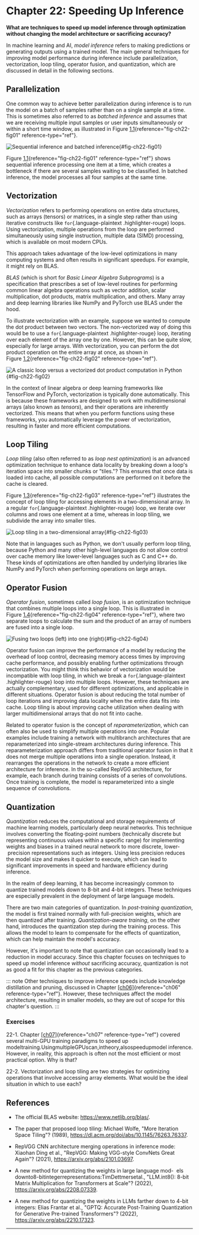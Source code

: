 







# Chapter 22: Speeding Up Inference
[](#chapter-22-speeding-up-inference)



**What are techniques to speed up model inference through optimization
without changing the model architecture or sacrificing accuracy?**

In machine learning and AI, *model inference* refers to making
predictions or generating outputs using a trained model. The main
general techniques for improving model performance during inference
include parallelization, vectorization, loop tiling, operator fusion,
and quantization, which are discussed in detail in the following
sections.

## Parallelization
[](#parallelization)

One common way to achieve better parallelization during inference is to
run the model on a batch of samples rather than on a single sample at a
time. This is sometimes also referred to as *batched inference* and
assumes that we are receiving multiple input samples or user inputs
simultaneously or within a short time window, as illustrated in
Figure [1.1](#fig-ch22-fig01){reference="fig-ch22-fig01"
reference-type="ref"}.

![Sequential inference and batched
inference](../images/ch22-fig01.png){#fig-ch22-fig01}

Figure [1.1](#fig-ch22-fig01){reference="fig-ch22-fig01"
reference-type="ref"} shows sequential inference processing one item at
a time, which creates a bottleneck if there are several samples waiting
to be classified. In batched inference, the model processes all four
samples at the same time.

## Vectorization
[](#vectorization)

*Vectorization* refers to performing operations on entire data
structures, such as arrays (tensors) or matrices, in a single step
rather than using iterative constructs like `for`{.language-plaintext
.highlighter-rouge} loops. Using vectorization, multiple operations from
the loop are performed simultaneously using single instruction, multiple
data (SIMD) processing, which is available on most modern CPUs.

This approach takes advantage of the low-level optimizations in many
computing systems and often results in significant speedups. For
example, it might rely on BLAS.

*BLAS* (which is short for *Basic Linear Algebra Subprograms*) is a
specification that prescribes a set of low-level routines for performing
common linear algebra operations such as vector addition, scalar
multiplication, dot products, matrix multiplication, and others. Many
array and deep learning libraries like NumPy and PyTorch use BLAS under
the hood.

To illustrate vectorization with an example, suppose we wanted to
compute the dot product between two vectors. The non-vectorized way of
doing this would be to use a `for`{.language-plaintext
.highlighter-rouge} loop, iterating over each element of the array one
by one. However, this can be quite slow, especially for large arrays.
With vectorization, you can perform the dot product operation on the
entire array at once, as shown in
Figure [1.2](#fig-ch22-fig02){reference="fig-ch22-fig02"
reference-type="ref"}.

![A classic loop versus a vectorized dot\
product computation in
Python](../images/ch22-fig02.png){#fig-ch22-fig02}

In the context of linear algebra or deep learning frameworks like
TensorFlow and PyTorch, vectorization is typically done automatically.
This is because these frameworks are designed to work with
multidimensional arrays (also known as *tensors*), and their operations
are inherently vectorized. This means that when you perform functions
using these frameworks, you automatically leverage the power of
vectorization, resulting in faster and more efficient computations.

## Loop Tiling
[](#loop-tiling)

*Loop tiling* (also often referred to as *loop nest optimization*) is an
advanced optimization technique to enhance data locality by breaking
down a loop's iteration space into smaller chunks or "tiles."? This
ensures that once data is loaded into cache, all possible computations
are performed on it before the cache is cleared.

Figure [1.3](#fig-ch22-fig03){reference="fig-ch22-fig03"
reference-type="ref"} illustrates the concept of loop tiling for
accessing elements in a two-dimensional array. In a regular
`for`{.language-plaintext .highlighter-rouge} loop, we iterate over
columns and rows one element at a time, whereas in loop tiling, we
subdivide the array into smaller tiles.

![Loop tiling in a two-dimensional
array](../images/ch22-fig03.png){#fig-ch22-fig03}

Note that in languages such as Python, we don't usually perform loop
tiling, because Python and many other high-level languages do not allow
control over cache memory like lower-level languages such as C and C++
do. These kinds of optimizations are often handled by underlying
libraries like NumPy and PyTorch when performing operations on large
arrays.

## Operator Fusion
[](#operator-fusion)

*Operator fusion*, sometimes called *loop fusion*, is an optimization
technique that combines multiple loops into a single loop. This is
illustrated in Figure [1.4](#fig-ch22-fig04){reference="fig-ch22-fig04"
reference-type="ref"}, where two separate loops to calculate the sum and
the product of an array of numbers are fused into a single loop.

![Fusing two loops (left) into one
(right)](../images/ch22-fig04.png){#fig-ch22-fig04}

Operator fusion can improve the performance of a model by reducing the
overhead of loop control, decreasing memory access times by improving
cache performance, and possibly enabling further optimizations through
vectorization. You might think this behavior of vectorization would be
incompatible with loop tiling, in which we break a
`for`{.language-plaintext .highlighter-rouge} loop into multiple loops.
However, these techniques are actually complementary, used for different
optimizations, and applicable in different situations. Operator fusion
is about reducing the total number of loop iterations and improving data
locality when the entire data fits into cache. Loop tiling is about
improving cache utilization when dealing with larger multidimensional
arrays that do not fit into cache.

Related to operator fusion is the concept of *reparameterization*, which
can often also be used to simplify multiple operations into one. Popular
examples include training a network with multibranch architectures that
are reparameterized into single-stream architectures during inference.
This reparameterization approach differs from traditional operator
fusion in that it does not merge multiple operations into a single
operation. Instead, it rearranges the operations in the network to
create a more efficient architecture for inference. In the so-called
RepVGG architecture, for example, each branch during training consists
of a series of convolutions. Once training is complete, the model is
reparameterized into a single sequence of convolutions.

## Quantization
[](#quantization)

*Quantization* reduces the computational and storage requirements of
machine learning models, particularly deep neural networks. This
technique involves converting the floating-point numbers (technically
discrete but representing continuous values within a specific range) for
implementing weights and biases in a trained neural network to more
discrete, lower-  precision representations such as integers. Using
less precision reduces the model size and makes it quicker to execute,
which can lead to significant improvements in speed and hardware
efficiency during inference.

In the realm of deep learning, it has become increasingly common to
quantize trained models down to 8-bit and 4-bit integers. These
techniques are especially prevalent in the deployment of large language
models.

There are two main categories of quantization. In *post-training
quantization*, the model is first trained normally with full-precision
weights, which are then quantized after training. *Quantization-aware
training*, on the other hand, introduces the quantization step during
the training process. This allows the model to learn to compensate for
the effects of quantization, which can help maintain the model's
accuracy.

However, it's important to note that quantization can occasionally
lead to a reduction in model accuracy. Since this chapter focuses on
techniques to speed up model inference *without* sacrificing accuracy,
quantization is not as good a fit for this chapter as the previous
categories.

::: note
Other techniques to improve inference speeds include knowledge
distillation and pruning, discussed in
Chapter [\[ch06\]](../ch06){reference="ch06" reference-type="ref"}.
However, these techniques affect the model architecture, resulting in
smaller models, so they are out of scope for this chapter's question.
:::

### Exercises
[](#exercises)

22-1. Chapter [\[ch07\]](../ch07){reference="ch07"
reference-type="ref"} covered several multi-GPU training paradigms to
speed up modeltraining.UsingmultipleGPUscan,intheory,alsospeedupmodel
inference. However, in reality, this approach is often not the most
efficient or most practical option. Why is that?

22-2. Vectorization and loop tiling are two strategies for optimizing
operations that involve accessing array elements. What would be the
ideal situation in which to use each?

## References
[](#references)

- The official BLAS website: <https://www.netlib.org/blas/>.

- The paper that proposed loop tiling: Michael Wolfe, "More Iteration
  Space Tiling"? (1989),
  <https://dl.acm.org/doi/abs/10.1145/76263.76337>.

- RepVGG CNN architecture merging operations in inference mode: Xiaohan
  Ding et al., "RepVGG: Making VGG-style ConvNets Great Again"?
  (2021), <https://arxiv.org/abs/2101.03697>.

- A new method for quantizing the weights in large language mod-  els
  downto8-bitintegerrepresentations:TimDettmersetal., "LLM.int8():
  8-bit Matrix Multiplication for Transformers at Scale"? (2022),
  <https://arxiv.org/abs/2208.07339>.

- A new method for quantizing the weights in LLMs farther down to 4-bit
  integers: Elias Frantar et al., "GPTQ: Accurate Post-Training
  Quantization for Generative Pre-trained Transformers"? (2022),
  <https://arxiv.org/abs/2210.17323>.


------------------------------------------------------------------------

